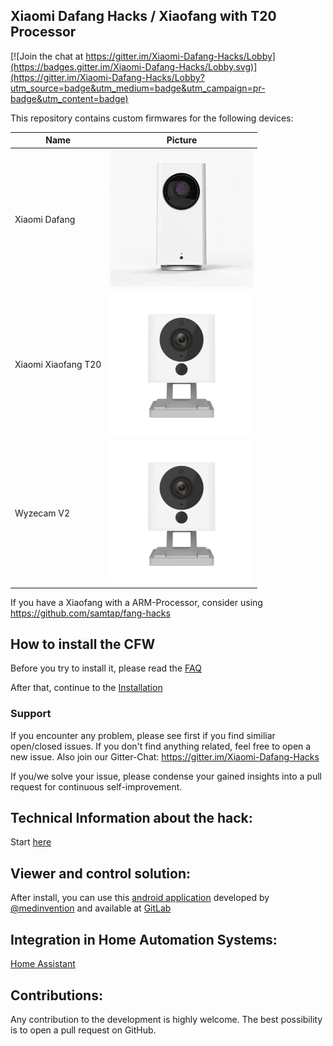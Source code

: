## Xiaomi Dafang Hacks / Xiaofang with T20 Processor

[![Join the chat at https://gitter.im/Xiaomi-Dafang-Hacks/Lobby](https://badges.gitter.im/Xiaomi-Dafang-Hacks/Lobby.svg)](https://gitter.im/Xiaomi-Dafang-Hacks/Lobby?utm_source=badge&utm_medium=badge&utm_campaign=pr-badge&utm_content=badge)

This repository contains custom firmwares for the following devices:

Name | Picture
--- | --- 
Xiaomi Dafang | ![Dafang](/dafang.png)
Xiaomi Xiaofang T20 | ![Xiaofang](/xiaofang.png)
Wyzecam V2 | ![Xiaofang](/xiaofang.png)

If you have a Xiaofang with a ARM-Processor, consider using https://github.com/samtap/fang-hacks


## How to install the CFW

Before you try to install it, please read the [FAQ](/hacks/faq.md)

After that, continue to the
[Installation](/hacks/install_cfw.md)

### Support
If you encounter any problem, please see first if you find similiar open/closed issues.
If you don't find anything related, feel free to open a new issue.
Also join our Gitter-Chat:
https://gitter.im/Xiaomi-Dafang-Hacks

If you/we solve your issue, please condense your gained insights into a pull request for continuous self-improvement.

## Technical Information about the hack:
Start [here](/hacks/technical.md)

## Viewer and control solution:

After install, you can use this [android application](https://play.google.com/apps/testing/io.ext.medinvention.dafangcam) developed by [@medinvention](https://github.com/mmohamed) and available at [GitLab](https://gitlab.com/mmohamed/DafangCam)

## Integration in Home Automation Systems:
[Home Assistant](/integration/homeassistant/homeassistant.md)

## Contributions:
Any contribution to the development is highly welcome. The best possibility is to open a pull request on GitHub.
